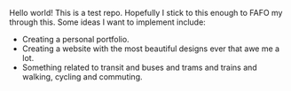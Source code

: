 Hello world! This is a test repo. Hopefully I stick to this enough to FAFO my through this. 
Some ideas I want to implement include:
- Creating a personal portfolio. 
- Creating a website with the most beautiful designs ever that awe me a lot.
- Something related to transit and buses and trams and trains and walking, cycling and commuting.
